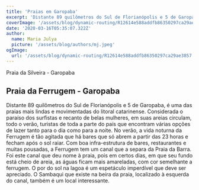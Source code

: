 ```yaml
---
title: 'Praias em Garopaba'
excerpt: 'Distante 89 quilômetros do Sul de Florianópolis e 5 de Garopaba, é uma das praias mais lindas e movimentadas do litoral catarinense ...'
coverImage: '/assets/blog/dynamic-routing/R12614e588addfb86350297ca29ae3857.jfif'
date: '2020-03-16T05:35:07.322Z'
author:
  name: Maria Julya
  picture: '/assets/blog/authors/mj.jpeg'
ogImage:
  url: '/assets/blog/dynamic-routing/R12614e588addfb86350297ca29ae3857.jfif'
---
```


Praia da Silveira - Garopaba

## Praia da Ferrugem - Garopaba

Distante 89 quilômetros do Sul de Florianópolis e 5 de Garopaba, é uma das praias mais lindas e movimentadas do litoral catarinense. Considerada o paraíso dos surfistas e recanto de belas mulheres, em suas areias circulam, todo o verão, turistas de toda a parte do país que encontram várias opções de lazer tanto para o dia como para a noite. No verão, a vida noturna da Ferrugem é tão agitada que há bares que só abrem a partir das 23 horas e fecham após o sol raiar. Com boa infra-estrutura de bares, restaurantes e muitas pousadas, a Ferrugem tem um canal que a separa da Praia da Barra. Foi este canal que deu nome à praia, pois em certos dias, em que seu fundo está cheio de areia, as águas ficam mais amareladas, com cor semelhante a ferrugem. O por do sol na lagoa é um espetáculo imperdível que deve ser apreciado. O Sambaqui que existe na beira da praia, localizado à esquerda do canal, também é um local interessante.
